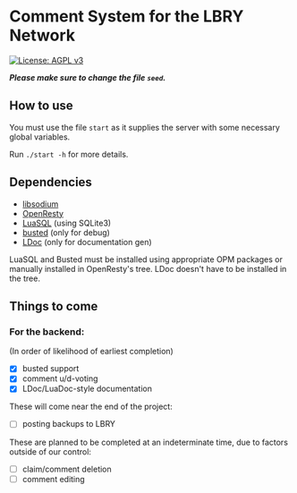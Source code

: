 # Comment System for the LBRY Network

[![License: AGPL v3](https://img.shields.io/badge/License-AGPL%20v3-blue.svg)](https://www.gnu.org/licenses/agpl-3.0)

***Please make sure to change the file `seed`.***

## How to use

You must use the file `start` as it supplies the server with some necessary global variables.

Run `./start -h` for more details.

## Dependencies

* [libsodium](https://github.com/jedisct1/libsodium)
* [OpenResty](https://openresty.org/en/)
* [LuaSQL](https://keplerproject.github.io/luasql/) (using SQLite3)
* [busted](https://olivinelabs.com/busted/) (only for debug)
* [LDoc](https://github.com/stevedonovan/LDoc) (only for documentation gen)

LuaSQL and Busted must be installed using appropriate OPM packages or manually installed in OpenResty's tree.
LDoc doesn't have to be installed in the tree.

## Things to come

### For the backend:

(In order of likelihood of earliest completion)

- [x] busted support
- [x] comment u/d-voting
- [x] LDoc/LuaDoc-style documentation

These will come near the end of the project:

- [ ] posting backups to LBRY

These are planned to be completed at an indeterminate time, due to factors outside of our control:

- [ ] claim/comment deletion
- [ ] comment editing
